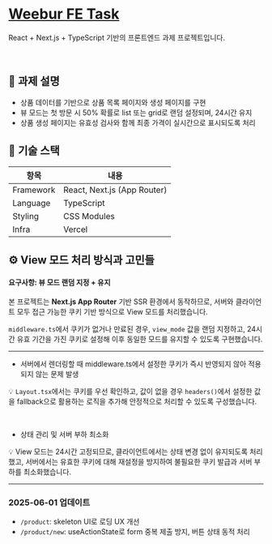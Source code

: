 # [Weebur FE Task](https://weebur-fe-task.vercel.app/)

React + Next.js + TypeScript 기반의 프론트엔드 과제 프로젝트입니다.

<br>

## 📝 과제 설명

- 상품 데이터를 기반으로 상품 목록 페이지와 생성 페이지를 구현
- 뷰 모드는 첫 방문 시 50% 확률로 list 또는 grid로 랜덤 설정되며, 24시간 유지
- 상품 생성 페이지는 유효성 검사와 함께 최종 가격이 실시간으로 표시되도록 처리

## 🧪 기술 스택

| 항목       | 내용                     |
|------------|--------------------------|
| Framework  | React, Next.js (App Router) |
| Language   | TypeScript               |
| Styling    | CSS Modules              |
| Infra      | Vercel                   |


## ⚙️ View 모드 처리 방식과 고민들

#### 요구사항: 뷰 모드 랜덤 지정 + 유지

본 프로젝트는 **Next.js App Router** 기반 SSR 환경에서 동작하므로, 서버와 클라이언트 모두 접근 가능한 쿠키 기반 방식으로 View 모드를 처리했습니다.

`middleware.ts`에서 쿠키가 없거나 만료된 경우, `view_mode` 값을 랜덤 지정하고, 24시간 유효 기간을 가진 쿠키로 설정해 이후 동일한 모드를 유지할 수 있도록 구현했습니다.

---

- 서버에서 렌더링할 때 middleware.ts에서 설정한 쿠키가 즉시 반영되지 않아 적용되지 않는 문제 발생

💡 `Layout.tsx`에서는 쿠키를 우선 확인하고, 값이 없을 경우 `headers()`에서 설정한 값을 fallback으로 활용하는 로직을 추가해 안정적으로 처리할 수 있도록 구성했습니다.

<br>

- 상태 관리 및 서버 부하 최소화

💡 View 모드는 24시간 고정되므로, 클라이언트에서는 상태 변경 없이 유지되도록 처리했고, 서버에서는 유효한 쿠키에 대해 재설정을 방지하여 불필요한 쿠키 발급과 서버 부하를 최소화했습니다.

---

### 2025-06-01 업데이트

- `/product`: skeleton UI로 로딩 UX 개선
- `/product/new`: useActionState로 form 중복 제출 방지, 버튼 상태 동적 처리